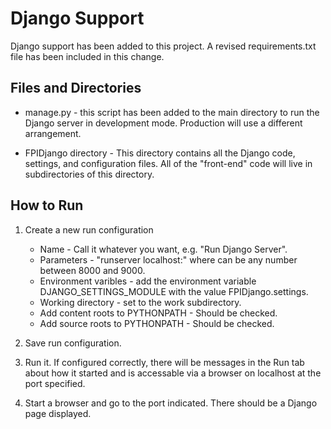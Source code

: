 
# Django Support

Django support has been added to this project.  A revised
requirements.txt file has been included in this change.

## Files and Directories

*	manage.py - this script has been added to the main
directory to run the Django server in development mode.
Production will use a different arrangement.

*	FPIDjango directory - This directory contains all the
Django code, settings, and configuration files.  All of
the "front-end" code will live in subdirectories of this
directory.

## How to Run

1.	Create a new run configuration

	*	Name - Call it whatever you want, e.g.
	"Run Django Server".
	*	Parameters - "runserver localhost:<port>"  where
	<port> can be any number between 8000 and 9000.
	*	Environment varibles - add the environment variable
	DJANGO_SETTINGS_MODULE with the value FPIDjango.settings.
	*	Working directory - set to the work subdirectory.
	*	Add content roots to PYTHONPATH - Should be checked.
	*	Add source roots to PYTHONPATH - Should be checked.

2.	Save run configuration.

3.	Run it.  If configured correctly, there will be messages
in the Run  tab about how it started and is accessable via a
browser on localhost at the port specified.

4.	Start a browser and go to the port indicated.  There should
be a Django page displayed.
